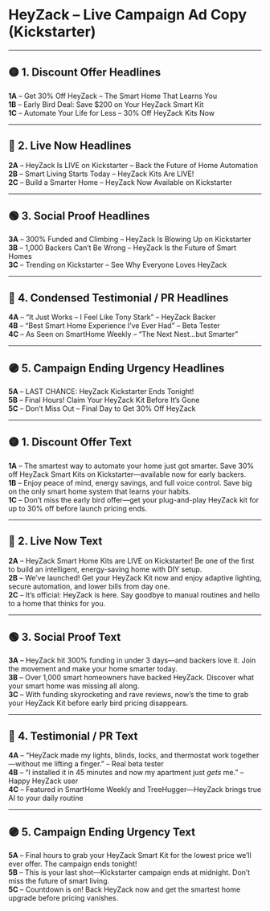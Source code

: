 
# HeyZack – Live Campaign Ad Copy (Kickstarter)

---

## 🟡 1. Discount Offer Headlines

**1A** – Get 30% Off HeyZack – The Smart Home That Learns You  
**1B** – Early Bird Deal: Save $200 on Your HeyZack Smart Kit  
**1C** – Automate Your Life for Less – 30% Off HeyZack Kits Now

---

## 🔵 2. Live Now Headlines

**2A** – HeyZack Is LIVE on Kickstarter – Back the Future of Home Automation  
**2B** – Smart Living Starts Today – HeyZack Kits Are LIVE!  
**2C** – Build a Smarter Home – HeyZack Now Available on Kickstarter

---

## 🟢 3. Social Proof Headlines

**3A** – 300% Funded and Climbing – HeyZack Is Blowing Up on Kickstarter  
**3B** – 1,000 Backers Can’t Be Wrong – HeyZack Is the Future of Smart Homes  
**3C** – Trending on Kickstarter – See Why Everyone Loves HeyZack

---

## 🔴 4. Condensed Testimonial / PR Headlines

**4A** – “It Just Works – I Feel Like Tony Stark” – HeyZack Backer  
**4B** – “Best Smart Home Experience I’ve Ever Had” – Beta Tester  
**4C** – As Seen on SmartHome Weekly – “The Next Nest...but Smarter”

---

## 🟣 5. Campaign Ending Urgency Headlines

**5A** – LAST CHANCE: HeyZack Kickstarter Ends Tonight!  
**5B** – Final Hours! Claim Your HeyZack Kit Before It’s Gone  
**5C** – Don’t Miss Out – Final Day to Get 30% Off HeyZack

---

## 🟡 1. Discount Offer Text

**1A** – The smartest way to automate your home just got smarter. Save 30% off HeyZack Smart Kits on Kickstarter—available now for early backers.  
**1B** – Enjoy peace of mind, energy savings, and full voice control. Save big on the only smart home system that learns your habits.  
**1C** – Don’t miss the early bird offer—get your plug-and-play HeyZack kit for up to 30% off before launch pricing ends.

---

## 🔵 2. Live Now Text

**2A** – HeyZack Smart Home Kits are LIVE on Kickstarter! Be one of the first to build an intelligent, energy-saving home with DIY setup.  
**2B** – We’ve launched! Get your HeyZack Kit now and enjoy adaptive lighting, secure automation, and lower bills from day one.  
**2C** – It’s official: HeyZack is here. Say goodbye to manual routines and hello to a home that thinks for you.

---

## 🟢 3. Social Proof Text

**3A** – HeyZack hit 300% funding in under 3 days—and backers love it. Join the movement and make your home smarter today.  
**3B** – Over 1,000 smart homeowners have backed HeyZack. Discover what your smart home was missing all along.  
**3C** – With funding skyrocketing and rave reviews, now’s the time to grab your HeyZack Kit before early bird pricing disappears.

---

## 🔴 4. Testimonial / PR Text

**4A** – “HeyZack made my lights, blinds, locks, and thermostat work together—without me lifting a finger.” – Real beta tester  
**4B** – “I installed it in 45 minutes and now my apartment just *gets* me.” – Happy HeyZack user  
**4C** – Featured in SmartHome Weekly and TreeHugger—HeyZack brings true AI to your daily routine

---

## 🟣 5. Campaign Ending Urgency Text

**5A** – Final hours to grab your HeyZack Smart Kit for the lowest price we’ll ever offer. The campaign ends tonight!  
**5B** – This is your last shot—Kickstarter campaign ends at midnight. Don’t miss the future of smart living.  
**5C** – Countdown is on! Back HeyZack now and get the smartest home upgrade before pricing vanishes.

